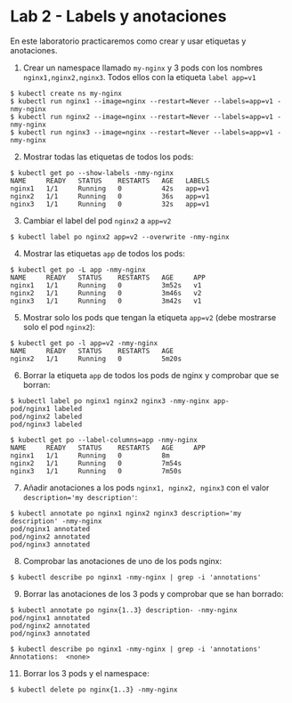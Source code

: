 # Lab 2 - Labels y anotaciones

En este laboratorio practicaremos como crear y usar etiquetas y anotaciones.

1. Crear un namespace llamado `my-nginx` y 3 pods con los nombres `nginx1,nginx2,nginx3`. Todos ellos con la etiqueta `label app=v1`
```
$ kubectl create ns my-nginx
$ kubectl run nginx1 --image=nginx --restart=Never --labels=app=v1 -nmy-nginx
$ kubectl run nginx2 --image=nginx --restart=Never --labels=app=v1 -nmy-nginx
$ kubectl run nginx3 --image=nginx --restart=Never --labels=app=v1 -nmy-nginx
```
2. Mostrar todas las etiquetas de todos los pods:
```
$ kubectl get po --show-labels -nmy-nginx
NAME     READY   STATUS    RESTARTS   AGE   LABELS
nginx1   1/1     Running   0          42s   app=v1
nginx2   1/1     Running   0          36s   app=v1
nginx3   1/1     Running   0          32s   app=v1
```
3. Cambiar el label del pod `nginx2` a `app=v2`
```
$ kubectl label po nginx2 app=v2 --overwrite -nmy-nginx
```
4. Mostrar las etiquetas `app` de todos los pods:
```
$ kubectl get po -L app -nmy-nginx
NAME     READY   STATUS    RESTARTS   AGE     APP
nginx1   1/1     Running   0          3m52s   v1
nginx2   1/1     Running   0          3m46s   v2
nginx3   1/1     Running   0          3m42s   v1
```
5. Mostrar solo los pods que tengan la etiqueta `app=v2` (debe mostrarse solo el pod `nginx2`):
```
$ kubectl get po -l app=v2 -nmy-nginx
NAME     READY   STATUS    RESTARTS   AGE
nginx2   1/1     Running   0          5m20s
```
6. Borrar la etiqueta `app` de todos los pods de nginx y comprobar que se borran:
```
$ kubectl label po nginx1 nginx2 nginx3 -nmy-nginx app-
pod/nginx1 labeled
pod/nginx2 labeled
pod/nginx3 labeled

$ kubectl get po --label-columns=app -nmy-nginx
NAME     READY   STATUS    RESTARTS   AGE     APP
nginx1   1/1     Running   0          8m      
nginx2   1/1     Running   0          7m54s   
nginx3   1/1     Running   0          7m50s  
```
7. Añadir anotaciones a los pods `nginx1, nginx2, nginx3` con el valor `description='my description'`:
```
$ kubectl annotate po nginx1 nginx2 nginx3 description='my description' -nmy-nginx
pod/nginx1 annotated
pod/nginx2 annotated
pod/nginx3 annotated
```
8. Comprobar las anotaciones de uno de los pods nginx:
```
$ kubectl describe po nginx1 -nmy-nginx | grep -i 'annotations'
```
9. Borrar las anotaciones de los 3 pods y comprobar que se han borrado:
```
$ kubectl annotate po nginx{1..3} description- -nmy-nginx
pod/nginx1 annotated
pod/nginx2 annotated
pod/nginx3 annotated
   
$ kubectl describe po nginx1 -nmy-nginx | grep -i 'annotations'
Annotations:  <none>
```
11. Borrar los 3 pods y el namespace:
```
$ kubectl delete po nginx{1..3} -nmy-nginx  
```
